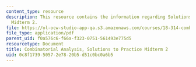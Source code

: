 ```yaml
---
content_type: resource
description: This resource contains the information regarding Solutions to Practice
  Midterm 2.
file: https://ol-ocw-studio-app-qa.s3.amazonaws.com/courses/18-314-combinatorial-analysis-fall-2014/0c8f173950572e7820b5d51c0bc0a6b5_MIT18_314F14_pracq2sol.pdf
file_type: application/pdf
parent_uid: f0a576c6-f66a-f323-0751-561493e775d5
resourcetype: Document
title: Combinatorial Analysis, Solutions to Practice Midterm 2
uid: 0c8f1739-5057-2e78-20b5-d51c0bc0a6b5
---
```

